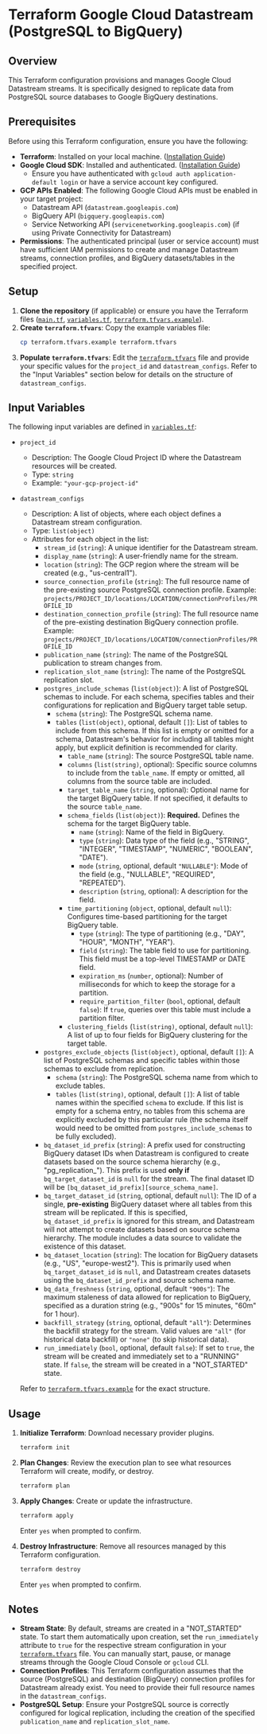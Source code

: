 # Terraform Google Cloud Datastream (PostgreSQL to BigQuery)

## Overview

This Terraform configuration provisions and manages Google Cloud Datastream streams. It is specifically designed to replicate data from PostgreSQL source databases to Google BigQuery destinations.

## Prerequisites

Before using this Terraform configuration, ensure you have the following:

*   **Terraform**: Installed on your local machine. ([Installation Guide](https://learn.hashicorp.com/tutorials/terraform/install-cli))
*   **Google Cloud SDK**: Installed and authenticated. ([Installation Guide](https://cloud.google.com/sdk/docs/install))
    *   Ensure you have authenticated with `gcloud auth application-default login` or have a service account key configured.
*   **GCP APIs Enabled**: The following Google Cloud APIs must be enabled in your target project:
    *   Datastream API (`datastream.googleapis.com`)
    *   BigQuery API (`bigquery.googleapis.com`)
    *   Service Networking API (`servicenetworking.googleapis.com`) (if using Private Connectivity for Datastream)
*   **Permissions**: The authenticated principal (user or service account) must have sufficient IAM permissions to create and manage Datastream streams, connection profiles, and BigQuery datasets/tables in the specified project.

## Setup

1.  **Clone the repository** (if applicable) or ensure you have the Terraform files ([`main.tf`](main.tf:1), [`variables.tf`](variables.tf:1), [`terraform.tfvars.example`](terraform.tfvars.example:1)).
2.  **Create `terraform.tfvars`**:
    Copy the example variables file:
    ```bash
    cp terraform.tfvars.example terraform.tfvars
    ```
3.  **Populate `terraform.tfvars`**:
    Edit the [`terraform.tfvars`](terraform.tfvars:1) file and provide your specific values for the `project_id` and `datastream_configs`. Refer to the "Input Variables" section below for details on the structure of `datastream_configs`.

## Input Variables

The following input variables are defined in [`variables.tf`](variables.tf:1):

*   `project_id`
    *   Description: The Google Cloud Project ID where the Datastream resources will be created.
    *   Type: `string`
    *   Example: `"your-gcp-project-id"`

*   `datastream_configs`
    *   Description: A list of objects, where each object defines a Datastream stream configuration.
    *   Type: `list(object)`
    *   Attributes for each object in the list:
        *   `stream_id` (`string`): A unique identifier for the Datastream stream.
        *   `display_name` (`string`): A user-friendly name for the stream.
        *   `location` (`string`): The GCP region where the stream will be created (e.g., "us-central1").
        *   `source_connection_profile` (`string`): The full resource name of the pre-existing source PostgreSQL connection profile. Example: `projects/PROJECT_ID/locations/LOCATION/connectionProfiles/PROFILE_ID`
        *   `destination_connection_profile` (`string`): The full resource name of the pre-existing destination BigQuery connection profile. Example: `projects/PROJECT_ID/locations/LOCATION/connectionProfiles/PROFILE_ID`
        *   `publication_name` (`string`): The name of the PostgreSQL publication to stream changes from.
        *   `replication_slot_name` (`string`): The name of the PostgreSQL replication slot.
        *   `postgres_include_schemas` (`list(object)`): A list of PostgreSQL schemas to include. For each schema, specifies tables and their configurations for replication and BigQuery target table setup.
            *   `schema` (`string`): The PostgreSQL schema name.
            *   `tables` (`list(object)`, optional, default `[]`): List of tables to include from this schema. If this list is empty or omitted for a schema, Datastream's behavior for including all tables might apply, but explicit definition is recommended for clarity.
                *   `table_name` (`string`): The source PostgreSQL table name.
                *   `columns` (`list(string)`, optional): Specific source columns to include from the `table_name`. If empty or omitted, all columns from the source table are included.
                *   `target_table_name` (`string`, optional): Optional name for the target BigQuery table. If not specified, it defaults to the source `table_name`.
                *   `schema_fields` (`list(object)`): **Required.** Defines the schema for the target BigQuery table.
                    *   `name` (`string`): Name of the field in BigQuery.
                    *   `type` (`string`): Data type of the field (e.g., "STRING", "INTEGER", "TIMESTAMP", "NUMERIC", "BOOLEAN", "DATE").
                    *   `mode` (`string`, optional, default `"NULLABLE"`): Mode of the field (e.g., "NULLABLE", "REQUIRED", "REPEATED").
                    *   `description` (`string`, optional): A description for the field.
                *   `time_partitioning` (`object`, optional, default `null`): Configures time-based partitioning for the target BigQuery table.
                    *   `type` (`string`): The type of partitioning (e.g., "DAY", "HOUR", "MONTH", "YEAR").
                    *   `field` (`string`): The table field to use for partitioning. This field must be a top-level TIMESTAMP or DATE field.
                    *   `expiration_ms` (`number`, optional): Number of milliseconds for which to keep the storage for a partition.
                    *   `require_partition_filter` (`bool`, optional, default `false`): If `true`, queries over this table must include a partition filter.
                *   `clustering_fields` (`list(string)`, optional, default `null`): A list of up to four fields for BigQuery clustering for the target table.
        *   `postgres_exclude_objects` (`list(object)`, optional, default `[]`): A list of PostgreSQL schemas and specific tables within those schemas to exclude from replication.
            *   `schema` (`string`): The PostgreSQL schema name from which to exclude tables.
            *   `tables` (`list(string)`, optional, default `[]`): A list of table names within the specified `schema` to exclude. If this list is empty for a schema entry, no tables from this schema are explicitly excluded by this particular rule (the schema itself would need to be omitted from `postgres_include_schemas` to be fully excluded).
        *   `bq_dataset_id_prefix` (`string`): A prefix used for constructing BigQuery dataset IDs when Datastream is configured to create datasets based on the source schema hierarchy (e.g., "pg_replication_"). This prefix is used **only if** `bq_target_dataset_id` is `null` for the stream. The final dataset ID will be `[bq_dataset_id_prefix][source_schema_name]`.
        *   `bq_target_dataset_id` (`string`, optional, default `null`): The ID of a single, **pre-existing** BigQuery dataset where all tables from this stream will be replicated. If this is specified, `bq_dataset_id_prefix` is ignored for this stream, and Datastream will not attempt to create datasets based on source schema hierarchy. The module includes a data source to validate the existence of this dataset.
        *   `bq_dataset_location` (`string`): The location for BigQuery datasets (e.g., "US", "europe-west2"). This is primarily used when `bq_target_dataset_id` is `null`, and Datastream creates datasets using the `bq_dataset_id_prefix` and source schema name.
        *   `bq_data_freshness` (`string`, optional, default `"900s"`): The maximum staleness of data allowed for replication to BigQuery, specified as a duration string (e.g., "900s" for 15 minutes, "60m" for 1 hour).
        *   `backfill_strategy` (`string`, optional, default `"all"`): Determines the backfill strategy for the stream. Valid values are `"all"` (for historical data backfill) or `"none"` (to skip historical data).
        *   `run_immediately` (`bool`, optional, default `false`): If set to `true`, the stream will be created and immediately set to a "RUNNING" state. If `false`, the stream will be created in a "NOT_STARTED" state.

    Refer to [`terraform.tfvars.example`](terraform.tfvars.example:1) for the exact structure.

## Usage

1.  **Initialize Terraform**:
    Download necessary provider plugins.
    ```bash
    terraform init
    ```

2.  **Plan Changes**:
    Review the execution plan to see what resources Terraform will create, modify, or destroy.
    ```bash
    terraform plan
    ```

3.  **Apply Changes**:
    Create or update the infrastructure.
    ```bash
    terraform apply
    ```
    Enter `yes` when prompted to confirm.

4.  **Destroy Infrastructure**:
    Remove all resources managed by this Terraform configuration.
    ```bash
    terraform destroy
    ```
    Enter `yes` when prompted to confirm.

## Notes

*   **Stream State**: By default, streams are created in a "NOT_STARTED" state. To start them automatically upon creation, set the `run_immediately` attribute to `true` for the respective stream configuration in your [`terraform.tfvars`](terraform.tfvars:1) file. You can manually start, pause, or manage streams through the Google Cloud Console or `gcloud` CLI.
*   **Connection Profiles**: This Terraform configuration assumes that the source (PostgreSQL) and destination (BigQuery) connection profiles for Datastream already exist. You need to provide their full resource names in the `datastream_configs`.
*   **PostgreSQL Setup**: Ensure your PostgreSQL source is correctly configured for logical replication, including the creation of the specified `publication_name` and `replication_slot_name`.